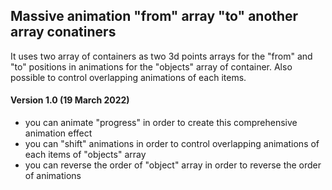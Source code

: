 ## Massive animation "from" array "to" another array conatiners

It uses two array of containers as two 3d points arrays for the "from" and "to" positions in animations for the "objects" array of container.
Also possible to control overlapping animations of each items.

#### Version 1.0 (19 March 2022)
* you can animate "progress" in order to create this comprehensive animation effect
* you can "shift" animations in order to control overlapping animations of each items of "objects" array
* you can reverse the order of "object" array in order to reverse the order of animations
